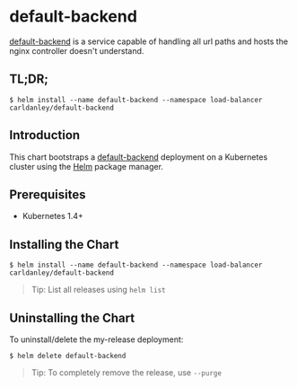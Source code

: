 # default-backend

[default-backend](https://github.com/kubernetes/ingress/tree/master/examples/deployment/nginx#default-backend) is a service capable of handling all url paths and hosts the nginx controller doesn't understand.

## TL;DR;

```
$ helm install --name default-backend --namespace load-balancer carldanley/default-backend
```

## Introduction

This chart bootstraps a [default-backend](https://github.com/kubernetes/ingress/tree/master/examples/deployment/nginx#default-backend) deployment on a Kubernetes cluster using the [Helm](https://helm.sh/) package manager.

## Prerequisites

* Kubernetes 1.4+

## Installing the Chart

```
$ helm install --name default-backend --namespace load-balancer carldanley/default-backend
```

> Tip: List all releases using `helm list`

## Uninstalling the Chart

To uninstall/delete the my-release deployment:

```
$ helm delete default-backend
```

> Tip: To completely remove the release, use `--purge`
